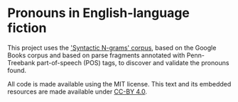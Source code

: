 # Pronouns in English-language fiction
This project uses the ['Syntactic N-grams' corpus](https://docs.google.com/document/d/14PWeoTkrnKk9H8_7CfVbdvuoFZ7jYivNTkBX2Hj7qLw/), based on the Google Books corpus and based on parse fragments annotated with Penn-Treebank part-of-speech (POS) tags, to discover and validate the pronouns found.

All code is made available using the MIT license. This text and its embedded resources are made available under [CC-BY 4.0](https://creativecommons.org/licenses/by/4.0/).
